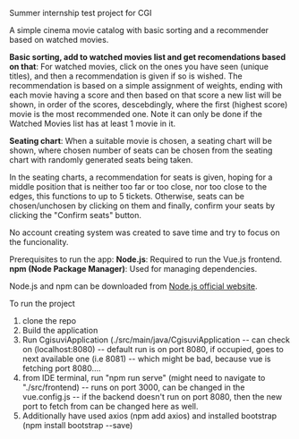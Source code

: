 Summer internship test project for CGI


A simple cinema movie catalog with basic sorting and a recommender based on watched movies.  

**Basic sorting, add to watched movies list and get recomendations based on that**:
For watched movies, click on the ones you have seen (unique titles), and then a recommendation is given if so is wished.
The recommendation is based on a simple assignment of weights, ending with each movie having a score and then based on that score a new list will be shown, in order of the scores, descebdingly, where the first (highest score) movie is the most recommended one. Note it can only be done if the Watched Movies list has at least 1 movie in it.  

**Seating chart**:
When a suitable movie is chosen, a seating chart will be shown, where chosen number of seats can be chosen from the seating chart with randomly generated seats being taken.


In the seating charts, a recommendation for seats is given, hoping for a middle position that is neither too far or too close, nor too close to the edges,
this functions to up to 5 tickets. Otherwise, seats can be chosen/unchosen by clicking on them and finally, confirm your seats by clicking the "Confirm seats" button.  


No account creating system was created to save time and try to focus on the funcionality.

Prerequisites to run the app:
**Node.js**: Required to run the Vue.js frontend.
**npm (Node Package Manager)**: Used for managing dependencies.

Node.js and npm can be downloaded from [Node.js official website](https://nodejs.org/).


To run the project
1) clone the repo
2) Build the application
3) Run CgisuviApplication (./src/main/java/CgisuviApplication
    -- can check on (localhost:8080)
    -- default run is on port 8080, if occupied, goes to next available one (i.e 8081)
    -- which might be bad, because vue is fetching port 8080....
4) from IDE terminal, run "npm run serve" (might need to navigate to "./src/frontend)
    -- runs on port 3000, can be changed in the vue.config.js
    -- if the backend doesn't run on port 8080, then the new port to fetch from can be changed here as well.
5) Additionally have used axios (npm add axios) and installed bootstrap (npm install bootstrap --save)
